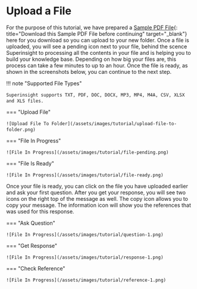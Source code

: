 # Upload a File

For the purpose of this tutorial, we have prepared a [Sample PDF File](/assets/files/tutorial/tutorial.pdf){: title="Download this Sample PDF File before continuing" target="\_blank"} here for you download so you can upload to your new folder. Once a file is uploaded, you will see a pending icon next to your file, behind the scence Superinsight to processing all the contents in your file and is helping you to build your knowledge base. Depending on how big your files are, this process can take a few minutes to up to an hour.
Once the file is ready, as shown in the screenshots below, you can continue to the next step.

!!! note "Supported File Types"

    Superinsight supports TXT, PDF, DOC, DOCX, MP3, MP4, M4A, CSV, XLSX and XLS files.

=== "Upload File"

    ![Upload File To Folder](/assets/images/tutorial/upload-file-to-folder.png)

=== "File In Progress"

    ![File In Progress](/assets/images/tutorial/file-pending.png)

=== "File Is Ready"

    ![File In Progress](/assets/images/tutorial/file-ready.png)


Once your file is ready, you can click on the file you have uploaded earlier and ask your first question.
After you get your response, you will see two icons on the right top of the message as well. The copy icon allows you to copy your message.
The information icon will show you the references that was used for this response.

=== "Ask Question"

    ![File In Progress](/assets/images/tutorial/question-1.png)

=== "Get Response"

    ![File In Progress](/assets/images/tutorial/response-1.png)

=== "Check Reference"

    ![File In Progress](/assets/images/tutorial/reference-1.png)